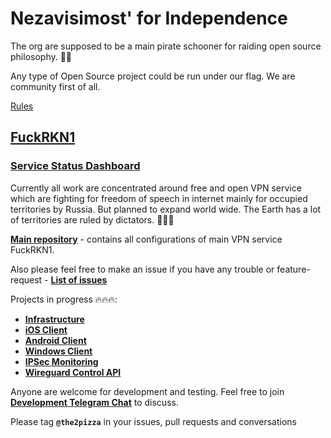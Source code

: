 
# Nezavisimost' for Independence


The org are supposed to be a main pirate schooner for raiding open source philosophy. 🏴‍☠️

Any type of Open Source project could be run under our flag. We are community first of all.  

[Rules](./rules.md)


## [FuckRKN1](https://fuckrkn1.org) 

### [Service Status Dashboard](https://m.fuckrkn1.org/d/fX0pLFiVz/fuckrkn1-dashboard?orgId=1)

Currently all work are concentrated around free and open VPN service which are fighting for freedom of speech in internet mainly for occupied territories by Russia. But planned to expand world wide. The Earth has a lot of territories are ruled by dictators. 👿👿👿

[**Main repository**](https://github.com/nezavisimost/FuckRKN1) - contains all configurations of main VPN service FuckRKN1. 

Also please feel free to make an issue if you have any trouble or feature-request - [**List of issues**](https://github.com/nezavisimost/FuckRKN1/issues)


Projects in progress 🔥🔥🔥:

 - [**Infrastructure**](https://github.com/nezavisimost/FuckRKN1)
 - [**iOS Client**](https://github.com/nezavisimost/liberty-ios)  
 - [**Android Client**](https://github.com/nezavisimost/liberty-android) 
 - [**Windows Client**](https://github.com/nezavisimost/liberty-win) 
 - [**IPSec Monitoring**](https://github.com/nezavisimost/liberty-monitoring) 
 - [**Wireguard Control API**](https://github.com/nezavisimost/wgctrl)

 Anyone are welcome for development and testing. 
 Feel free to join [**Development Telegram Chat**](https://t.me/nezavisimost_dev) to discuss.

 Please tag **``@the2pizza``** in your issues, pull requests and conversations 

 









